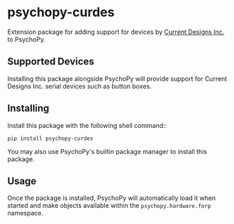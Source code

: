 # psychopy-curdes
Extension package for adding support for devices by [Current Designs Inc.](https://www.curdes.com/) to 
PsychoPy.

## Supported Devices

Installing this package alongside PsychoPy will provide support for Current Designs Inc. serial devices such as button
boxes.
    
## Installing

Install this package with the following shell command:: 

    pip install psychopy-curdes

You may also use PsychoPy's builtin package manager to install this package.

## Usage

Once the package is installed, PsychoPy will automatically load it when started and make objects available within the
`psychopy.hardware.forp` namespace.


